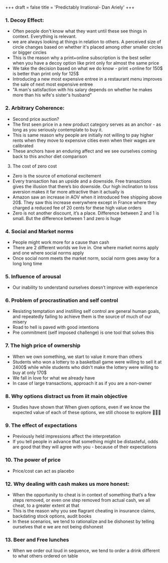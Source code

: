 +++
draft = false
title = 'Predictably Irrational- Dan Ariely'
+++

### 1. Decoy Effect:

- Often people don't know what they want until these see things in context. Everything is relevant. 
- we are always looking at things in relation to others. A perceived size of circle changes based on whether it's placed among other smaller circles or bigger circles
- This is the reason why a print+online subscription is the best seller when you have a decoy option like print only for almost the same price
- We take the decision based on what we do know - print +online for 150$ is better than print only for 125$
- Introducing a new most expensive entree in a restaurant menu improves the sale of next most expensive entree
- "A man's satisfaction with his salary depends on whether he makes more than his wife's sister's husband"

### 2. Arbitrary Coherence:

- Second price auction?
- The first seen price in a new product category serves as an anchor - as long as you seriously contemplate to buy it. 
- This is same reason why people are initially not willing to pay higher rents when they move to expensive cities even when their wages are calibrated
- These anchors have an enduring affect and we see ourselves coming back to this anchor diet comparison

3. The cost of zero cost

- Zero is the source of emotional excitement 
- Every transaction has an upside and a downside. Free transactions gives the illusion that there’s bio downside. Our high inclination to loss aversion makes it far more attractive than it actually is
- Amazon saw an increase in AOV when it introduced free shipping above 20$. They saw this increase everywhere except in France where they charged a reduced fee of 20 cents for these high value orders
- Zero is not another discount, it’s a place. Difference between 2 and 1 is small. But the difference between 1 and zero is huge

### 4. Social and Market norms

- People might work more for a cause than cash
- There are 2 different worlds we live in. One where market norms apply and one where social norms apply
- Once social norm meets the market norm, social norm goes away for a long long time

### 5. Influence of arousal

- Our inability to understand ourselves doesn’t improve with experience 

### 6. Problem of procrastination and self control

- Resisting temptation and instilling self control are general human goals, and repeatedly failing to achieve them is the source of much of our misery
- Road to hell is paved with good intentions
- Pre commitment (self imposed challenge) is one tool that solves this

### 7. The high price of ownership 

- When we own something, we start to value it more than others 
- Students who won a lottery to a basketball game were willing to sell it at 2400$ while while students who didn’t make the lottery were willing to buy at only 170$
- We fall in love for what we already have
- In case of large transactions, approach it as if you are a non-owner

### 8. Why options distract us from iit main objective

- Studies have shown that When given options, even if we know the expected value of each of these options, we still choose to explore 🤷🏻‍♂️

### 9. The effect of expectations 

- Previously held impressions affect the interpretation 
- If you tell people in advance that something might be distasteful, odds are good that they will agree with you - because of their expectations 

### 10. The power of price

- Price/cost can act as placebo

### 12. Why dealing with cash makes us more honest:

- When the opportunity to cheat is in context of something that’s a few steps removed, or even one step removed from actual cash, we all cheat, to a greater extent at that
- This is the reason why you see flagrant cheating in insurance claims, backdating stock options, audit books
- In these scenarios, we tend to rationalize and be dishonest by telling ourselves that e we are not being dishonest

### 13. Beer and Free lunches

- When we order out loud in sequence, we tend to order a drink different to what others ordered on table










